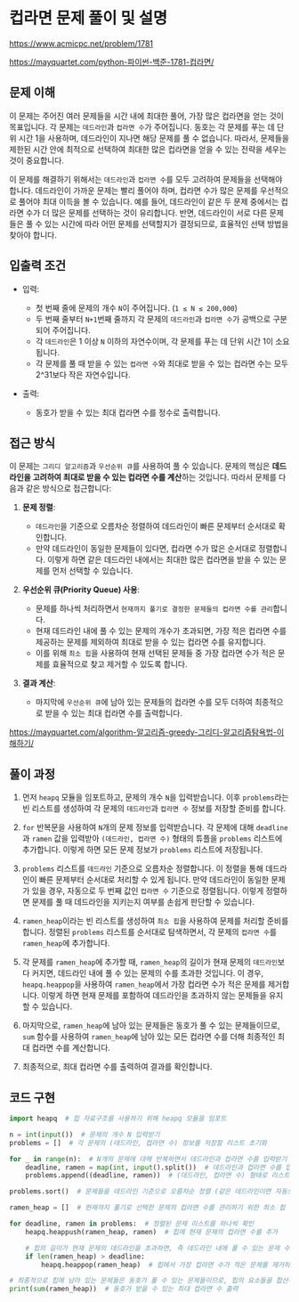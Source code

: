 # 컵라면 문제 풀이 및 설명

<https://www.acmicpc.net/problem/1781>

<https://mayquartet.com/python-파이썬-백준-1781-컵라면/>

## 문제 이해

이 문제는 주어진 여러 문제들을 시간 내에 최대한 풀어, 가장 많은 컵라면을 얻는 것이 목표입니다. 각 문제는 `데드라인`과 `컵라면 수`가 주어집니다. 동호는 각 문제를 푸는 데 단위 시간 1을 사용하며, 데드라인이 지나면 해당 문제를 풀 수 없습니다. 따라서, 문제들을 제한된 시간 안에 최적으로 선택하여 최대한 많은 컵라면을 얻을 수 있는 전략을 세우는 것이 중요합니다.

이 문제를 해결하기 위해서는 `데드라인`과 `컵라면 수`를 모두 고려하여 문제들을 선택해야 합니다. 데드라인이 가까운 문제는 빨리 풀어야 하며, 컵라면 수가 많은 문제를 우선적으로 풀어야 최대 이득을 볼 수 있습니다. 예를 들어, 데드라인이 같은 두 문제 중에서는 컵라면 수가 더 많은 문제를 선택하는 것이 유리합니다. 반면, 데드라인이 서로 다른 문제들은 풀 수 있는 시간에 따라 어떤 문제를 선택할지가 결정되므로, 효율적인 선택 방법을 찾아야 합니다.

## 입출력 조건

- 입력:

  - 첫 번째 줄에 문제의 개수 `N`이 주어집니다. (`1 ≤ N ≤ 200,000`)
  - 두 번째 줄부터 `N+1`번째 줄까지 각 문제의 `데드라인`과 `컵라면 수`가 공백으로 구분되어 주어집니다.
  - 각 `데드라인`은 1 이상 `N` 이하의 자연수이며, 각 문제를 푸는 데 단위 시간 1이 소요됩니다.
  - 각 문제를 풀 때 받을 수 있는 `컵라면 수`와 최대로 받을 수 있는 컵라면 수는 모두 2^31보다 작은 자연수입니다.

- 출력:
  - 동호가 받을 수 있는 최대 컵라면 수를 정수로 출력합니다.

## 접근 방식

이 문제는 `그리디 알고리즘`과 `우선순위 큐`를 사용하여 풀 수 있습니다. 문제의 핵심은 **데드라인을 고려하여 최대로 받을 수 있는 컵라면 수를 계산**하는 것입니다. 따라서 문제를 다음과 같은 방식으로 접근합니다:

1. **문제 정렬**:

   - `데드라인`을 기준으로 오름차순 정렬하여 데드라인이 빠른 문제부터 순서대로 확인합니다.
   - 만약 데드라인이 동일한 문제들이 있다면, 컵라면 수가 많은 순서대로 정렬합니다. 이렇게 하면 같은 데드라인 내에서는 최대한 많은 컵라면을 받을 수 있는 문제를 먼저 선택할 수 있습니다.

2. **우선순위 큐(Priority Queue) 사용**:

   - 문제를 하나씩 처리하면서 `현재까지 풀기로 결정한 문제들의 컵라면 수를 관리`합니다.
   - 현재 데드라인 내에 풀 수 있는 문제의 개수가 초과되면, 가장 적은 컵라면 수를 제공하는 문제를 제외하여 최대로 받을 수 있는 컵라면 수를 유지합니다.
   - 이를 위해 `최소 힙`을 사용하여 현재 선택된 문제들 중 가장 컵라면 수가 적은 문제를 효율적으로 찾고 제거할 수 있도록 합니다.

3. **결과 계산**:
   - 마지막에 `우선순위 큐`에 남아 있는 문제들의 컵라면 수를 모두 더하여 최종적으로 받을 수 있는 최대 컵라면 수를 출력합니다.

<https://mayquartet.com/algorithm-알고리즘-greedy-그리디-알고리즘탐욕법-이해하기/>

## 풀이 과정

1. 먼저 `heapq` 모듈을 임포트하고, 문제의 개수 `N`을 입력받습니다. 이후 `problems`라는 빈 리스트를 생성하여 각 문제의 `데드라인`과 `컵라면 수` 정보를 저장할 준비를 합니다.

2. `for` 반복문을 사용하여 `N`개의 문제 정보를 입력받습니다. 각 문제에 대해 `deadline`과 `ramen` 값을 입력받아 `(데드라인, 컵라면 수)` 형태의 튜플을 `problems` 리스트에 추가합니다. 이렇게 하면 모든 문제 정보가 `problems` 리스트에 저장됩니다.

3. `problems` 리스트를 `데드라인` 기준으로 오름차순 정렬합니다. 이 정렬을 통해 데드라인이 빠른 문제부터 순서대로 처리할 수 있게 됩니다. 만약 데드라인이 동일한 문제가 있을 경우, 자동으로 두 번째 값인 `컵라면 수` 기준으로 정렬됩니다. 이렇게 정렬하면 문제를 풀 때 데드라인을 지키는지 여부를 손쉽게 판단할 수 있습니다.

4. `ramen_heap`이라는 빈 리스트를 생성하여 `최소 힙`을 사용하여 문제를 처리할 준비를 합니다. 정렬된 `problems` 리스트를 순서대로 탐색하면서, 각 문제의 `컵라면 수`를 `ramen_heap`에 추가합니다.

5. 각 문제를 `ramen_heap`에 추가할 때, `ramen_heap`의 길이가 현재 문제의 `데드라인`보다 커지면, 데드라인 내에 풀 수 있는 문제의 수를 초과한 것입니다. 이 경우, `heapq.heappop`을 사용하여 `ramen_heap`에서 가장 컵라면 수가 적은 문제를 제거합니다. 이렇게 하면 현재 문제를 포함하여 데드라인을 초과하지 않는 문제들을 유지할 수 있습니다.

6. 마지막으로, `ramen_heap`에 남아 있는 문제들은 동호가 풀 수 있는 문제들이므로, `sum` 함수를 사용하여 `ramen_heap`에 남아 있는 모든 컵라면 수를 더해 최종적인 최대 컵라면 수를 계산합니다.

7. 최종적으로, 최대 컵라면 수를 출력하여 결과를 확인합니다.

## 코드 구현

```python
import heapq  # 힙 자료구조를 사용하기 위해 heapq 모듈을 임포트

n = int(input())  # 문제의 개수 N 입력받기
problems = []  # 각 문제의 (데드라인, 컵라면 수) 정보를 저장할 리스트 초기화

for _ in range(n):  # N개의 문제에 대해 반복하면서 데드라인과 컵라면 수를 입력받기
    deadline, ramen = map(int, input().split())  # 데드라인과 컵라면 수를 입력받아 변수에 저장
    problems.append((deadline, ramen))  # (데드라인, 컵라면 수) 형태로 리스트에 추가

problems.sort()  # 문제들을 데드라인 기준으로 오름차순 정렬 (같은 데드라인이면 자동으로 컵라면 수 기준 정렬됨)

ramen_heap = []  # 현재까지 풀기로 선택한 문제의 컵라면 수를 관리하기 위한 최소 힙 생성

for deadline, ramen in problems:  # 정렬된 문제 리스트를 하나씩 확인
    heapq.heappush(ramen_heap, ramen)  # 힙에 현재 문제의 컵라면 수를 추가

    # 힙의 길이가 현재 문제의 데드라인을 초과하면, 즉 데드라인 내에 풀 수 있는 문제 수를 초과하면
    if len(ramen_heap) > deadline:
        heapq.heappop(ramen_heap)  # 힙에서 가장 컵라면 수가 적은 문제를 제거하여 데드라인에 맞추기

# 최종적으로 힙에 남아 있는 문제들은 동호가 풀 수 있는 문제들이므로, 힙의 요소들을 합산하여 출력
print(sum(ramen_heap))  # 동호가 받을 수 있는 최대 컵라면 수 출력
```
